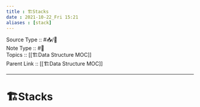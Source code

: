 ```yaml
---
title : 🏗Stacks
date : 2021-10-22_Fri 15:21
aliases : [stack]
---
```

Source Type :: #📥/📄 <br>
Note Type :: #📝 <br>
Topics :: [[🏗Data Structure MOC]]<br>
Parent Link :: [[🏗Data Structure MOC]]<br>

---
# 🏗Stacks